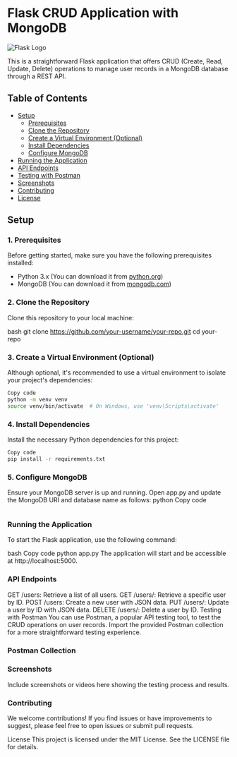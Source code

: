 # Flask CRUD Application with MongoDB

![Flask Logo](https://www.creativefabrica.com/wp-content/uploads/2021/09/27/AI-logo-design-vector-Graphics-17915917-1-580x369.jpg)

This is a straightforward Flask application that offers CRUD (Create, Read, Update, Delete) operations to manage user records in a MongoDB database through a REST API.

## Table of Contents

- [Setup](#setup)
  - [Prerequisites](#1-prerequisites)
  - [Clone the Repository](#2-clone-the-repository)
  - [Create a Virtual Environment (Optional)](#3-create-a-virtual-environment-optional)
  - [Install Dependencies](#4-install-dependencies)
  - [Configure MongoDB](#5-configure-mongodb)
- [Running the Application](#running-the-application)
- [API Endpoints](#api-endpoints)
- [Testing with Postman](#testing-with-postman)
- [Screenshots](#screenshots)
- [Contributing](#contributing)
- [License](#license)

## Setup

### 1. Prerequisites

Before getting started, make sure you have the following prerequisites installed:

- Python 3.x (You can download it from [python.org](https://www.python.org/downloads/))
- MongoDB (You can download it from [mongodb.com](https://www.mongodb.com/try/download/community))

### 2. Clone the Repository

Clone this repository to your local machine:

bash
git clone https://github.com/your-username/your-repo.git
cd your-repo


### 3. Create a Virtual Environment (Optional)
  Although optional, it's recommended to use a virtual environment to isolate your project's dependencies:

```bash
Copy code
python -m venv venv
source venv/bin/activate  # On Windows, use 'venv\Scripts\activate'
```

### 4. Install Dependencies
Install the necessary Python dependencies for this project:

```bash
Copy code
pip install -r requirements.txt
```

### 5. Configure MongoDB

Ensure your MongoDB server is up and running.
Open app.py and update the MongoDB URI and database name as follows:
python
Copy code
```app.config['MONGO_URI'] = 'mongodb://localhost:27017/your_database_name'
````
### Running the Application
To start the Flask application, use the following command:

bash
Copy code
python app.py
The application will start and be accessible at http://localhost:5000.

### API Endpoints

GET /users: Retrieve a list of all users.
GET /users/<id>: Retrieve a specific user by ID.
POST /users: Create a new user with JSON data.
PUT /users/<id>: Update a user by ID with JSON data.
DELETE /users/<id>: Delete a user by ID.
Testing with Postman
You can use Postman, a popular API testing tool, to test the CRUD operations on user records. Import the provided Postman collection for a more straightforward testing experience.

### Postman Collection

### Screenshots
Include screenshots or videos here showing the testing process and results.

### Contributing
We welcome contributions! If you find issues or have improvements to suggest, please feel free to open issues or submit pull requests.

License
This project is licensed under the MIT License. See the LICENSE file for details.
